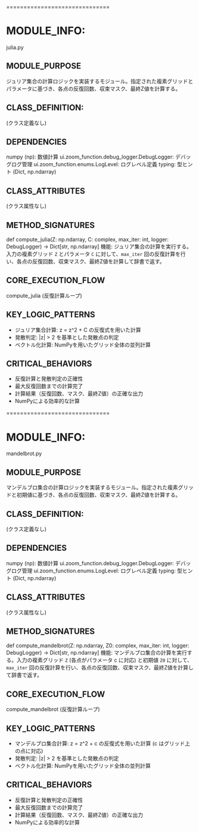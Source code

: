 ==============================

# MODULE_INFO:
julia.py

## MODULE_PURPOSE
ジュリア集合の計算ロジックを実装するモジュール。指定された複素グリッドとパラメータに基づき、各点の反復回数、収束マスク、最終Z値を計算する。

## CLASS_DEFINITION:
(クラス定義なし)

## DEPENDENCIES
numpy (np): 数値計算
ui.zoom_function.debug_logger.DebugLogger: デバッグログ管理
ui.zoom_function.enums.LogLevel: ログレベル定義
typing: 型ヒント (Dict, np.ndarray)

## CLASS_ATTRIBUTES
(クラス属性なし)

## METHOD_SIGNATURES
def compute_julia(Z: np.ndarray, C: complex, max_iter: int, logger: DebugLogger) -> Dict[str, np.ndarray]
機能: ジュリア集合の計算を実行する。入力の複素グリッド `Z` とパラメータ `C` に対して、`max_iter` 回の反復計算を行い、各点の反復回数、収束マスク、最終Z値を計算して辞書で返す。

## CORE_EXECUTION_FLOW
compute_julia (反復計算ループ)

## KEY_LOGIC_PATTERNS
- ジュリア集合計算: z = z^2 + C の反復式を用いた計算
- 発散判定: |z| > 2 を基準とした発散点の判定
- ベクトル化計算: NumPyを用いたグリッド全体の並列計算

## CRITICAL_BEHAVIORS
- 反復計算と発散判定の正確性
- 最大反復回数までの計算完了
- 計算結果（反復回数、マスク、最終Z値）の正確な出力
- NumPyによる効率的な計算


==============================

# MODULE_INFO:
mandelbrot.py

## MODULE_PURPOSE
マンデルブロ集合の計算ロジックを実装するモジュール。指定された複素グリッドと初期値に基づき、各点の反復回数、収束マスク、最終Z値を計算する。

## CLASS_DEFINITION:
(クラス定義なし)

## DEPENDENCIES
numpy (np): 数値計算
ui.zoom_function.debug_logger.DebugLogger: デバッグログ管理
ui.zoom_function.enums.LogLevel: ログレベル定義
typing: 型ヒント (Dict, np.ndarray)

## CLASS_ATTRIBUTES
(クラス属性なし)

## METHOD_SIGNATURES
def compute_mandelbrot(Z: np.ndarray, Z0: complex, max_iter: int, logger: DebugLogger) -> Dict[str, np.ndarray]
機能: マンデルブロ集合の計算を実行する。入力の複素グリッド `Z` (各点がパラメータ c に対応) と初期値 `Z0` に対して、`max_iter` 回の反復計算を行い、各点の反復回数、収束マスク、最終Z値を計算して辞書で返す。

## CORE_EXECUTION_FLOW
compute_mandelbrot (反復計算ループ)

## KEY_LOGIC_PATTERNS
- マンデルブロ集合計算: z = z^2 + c の反復式を用いた計算 (c はグリッド上の点に対応)
- 発散判定: |z| > 2 を基準とした発散点の判定
- ベクトル化計算: NumPyを用いたグリッド全体の並列計算

## CRITICAL_BEHAVIORS
- 反復計算と発散判定の正確性
- 最大反復回数までの計算完了
- 計算結果（反復回数、マスク、最終Z値）の正確な出力
- NumPyによる効率的な計算
